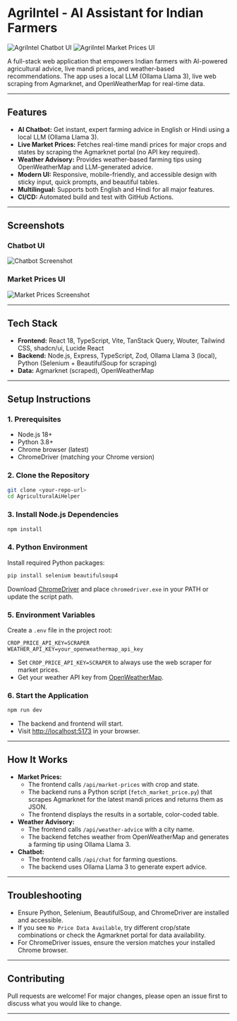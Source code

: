 # AgriIntel - AI Assistant for Indian Farmers

![AgriIntel Chatbot UI](attached_assets/agriintel_chatbot_screenshot.png)
![AgriIntel Market Prices UI](attached_assets/agriintel_market_screenshot.png)

A full-stack web application that empowers Indian farmers with AI-powered agricultural advice, live mandi prices, and weather-based recommendations. The app uses a local LLM (Ollama Llama 3), live web scraping from Agmarknet, and OpenWeatherMap for real-time data.

---

## Features
- **AI Chatbot:** Get instant, expert farming advice in English or Hindi using a local LLM (Ollama Llama 3).
- **Live Market Prices:** Fetches real-time mandi prices for major crops and states by scraping the Agmarknet portal (no API key required).
- **Weather Advisory:** Provides weather-based farming tips using OpenWeatherMap and LLM-generated advice.
- **Modern UI:** Responsive, mobile-friendly, and accessible design with sticky input, quick prompts, and beautiful tables.
- **Multilingual:** Supports both English and Hindi for all major features.
- **CI/CD:** Automated build and test with GitHub Actions.

---

## Screenshots

### Chatbot UI
![Chatbot Screenshot](attached_assets/agriintel_chatbot_screenshot.png)

### Market Prices UI
![Market Prices Screenshot](attached_assets/agriintel_market_screenshot.png)

---

## Tech Stack
- **Frontend:** React 18, TypeScript, Vite, TanStack Query, Wouter, Tailwind CSS, shadcn/ui, Lucide React
- **Backend:** Node.js, Express, TypeScript, Zod, Ollama Llama 3 (local), Python (Selenium + BeautifulSoup for scraping)
- **Data:** Agmarknet (scraped), OpenWeatherMap

---

## Setup Instructions

### 1. Prerequisites
- Node.js 18+
- Python 3.8+
- Chrome browser (latest)
- ChromeDriver (matching your Chrome version)

### 2. Clone the Repository
```bash
git clone <your-repo-url>
cd AgriculturalAiHelper
```

### 3. Install Node.js Dependencies
```bash
npm install
```

### 4. Python Environment
Install required Python packages:
```bash
pip install selenium beautifulsoup4
```
Download [ChromeDriver](https://storage.googleapis.com/chrome-for-testing-public/138.0.7204.49/win64/chromedriver-win64.zip) and place `chromedriver.exe` in your PATH or update the script path.

### 5. Environment Variables
Create a `.env` file in the project root:
```
CROP_PRICE_API_KEY=SCRAPER
WEATHER_API_KEY=your_openweathermap_api_key
```
- Set `CROP_PRICE_API_KEY=SCRAPER` to always use the web scraper for market prices.
- Get your weather API key from [OpenWeatherMap](https://openweathermap.org/api).

### 6. Start the Application
```bash
npm run dev
```
- The backend and frontend will start.
- Visit [http://localhost:5173](http://localhost:5173) in your browser.

---

## How It Works
- **Market Prices:**
  - The frontend calls `/api/market-prices` with crop and state.
  - The backend runs a Python script (`fetch_market_price.py`) that scrapes Agmarknet for the latest mandi prices and returns them as JSON.
  - The frontend displays the results in a sortable, color-coded table.
- **Weather Advisory:**
  - The frontend calls `/api/weather-advice` with a city name.
  - The backend fetches weather from OpenWeatherMap and generates a farming tip using Ollama Llama 3.
- **Chatbot:**
  - The frontend calls `/api/chat` for farming questions.
  - The backend uses Ollama Llama 3 to generate expert advice.

---

## Troubleshooting
- Ensure Python, Selenium, BeautifulSoup, and ChromeDriver are installed and accessible.
- If you see `No Price Data Available`, try different crop/state combinations or check the Agmarknet portal for data availability.
- For ChromeDriver issues, ensure the version matches your installed Chrome browser.

---

## Contributing
Pull requests are welcome! For major changes, please open an issue first to discuss what you would like to change.

---

